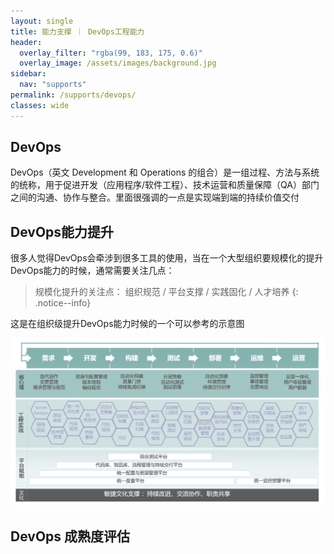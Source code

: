 ```yaml
---
layout: single
title: 能力支撑 ｜ DevOps工程能力
header:
  overlay_filter: "rgba(99, 183, 175, 0.6)"
  overlay_image: /assets/images/background.jpg
sidebar:
  nav: "supports"
permalink: /supports/devops/
classes: wide
---
```


## DevOps

DevOps（英文 Development 和 Operations 的组合）是一组过程、方法与系统的统称，用于促进开发（应用程序/软件工程）、技术运营和质量保障（QA）部门之间的沟通、协作与整合。里面很强调的一点是实现端到端的持续价值交付


## DevOps能力提升
很多人觉得DevOps会牵涉到很多工具的使用，当在一个大型组织要规模化的提升DevOps能力的时候，通常需要关注几点：

> 规模化提升的关注点： 组织规范 / 平台支撑 / 实践固化 / 人才培养
{: .notice--info}

这是在组织级提升DevOps能力时候的一个可以参考的示意图

![](/assets/images/devops.jpg)


## DevOps 成熟度评估





